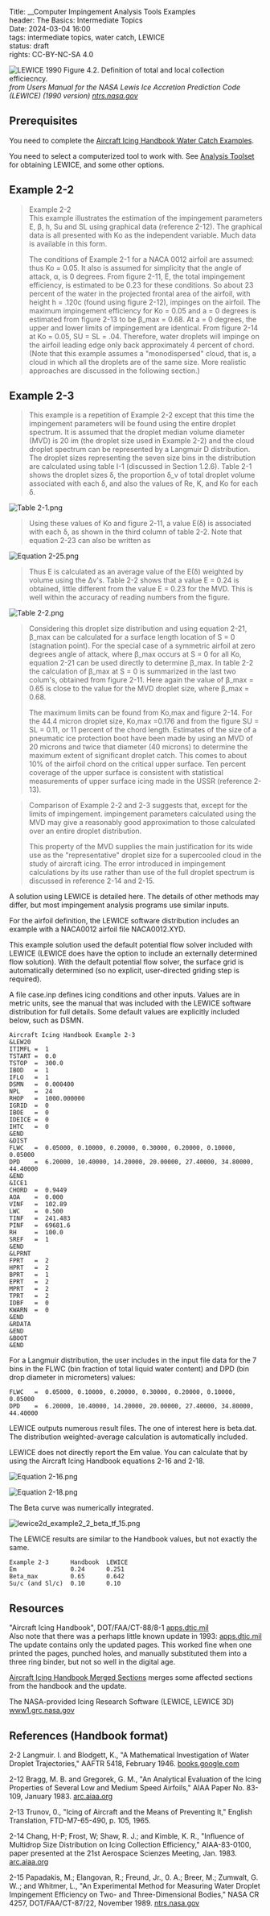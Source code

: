 Title: __Computer Impingement Analysis Tools Examples    
header: The Basics: Intermediate Topics  
Date: 2024-03-04 16:00  
tags: intermediate topics, water catch, LEWICE   
status: draft  
rights: CC-BY-NC-SA 4.0  

![LEWICE 1990 Figure 4.2. Definition of total and local collection efficiecncy.](..%2Fimages%2Fbasics%2FLEWICE%201990%20Figure%204.2.png)  
_from Users Manual for the NASA Lewis Ice Accretion Prediction Code (LEWICE) (1990 version) [ntrs.nasa.gov](https://ntrs.nasa.gov/citations/19900011627)_  

## Prerequisites  

You need to complete the [Aircraft Icing Handbook Water Catch Examples]({filename}intermediate_water_catch_examples.md).  

You need to select a computerized tool to work with. 
See [Analysis Toolset]({filename}intermediate_toolset.md) 
for obtaining LEWICE, and some other options.  

## Example 2-2  
                                       
>Example 2-2  
This example illustrates the estimation of the impingement parameters E, β, h, Su and SL
using graphical data (reference 2-12). The graphical data is all presented with Ko as the independent
variable. Much data is available in this form.  
> 
>The conditions of Example 2-1 for a NACA 0012 airfoil are assumed: thus Ko = 0.05. It also is
assumed for simplicity that the angle of attack, α, is 0 degrees. From figure 2-11, E, the total
impingement efficiency, is estimated to be 0.23 for these conditions. So about 23 percent of the water
in the projected frontal area of the airfoil, with height h = .120c (found using figure 2-12), impinges
on the airfoil. The maximum impingement efficiency for Ko = 0.05 and a = 0 degrees is estimated
from figure 2-13 to be β_max = 0.68. At a = 0 degrees, the upper and lower limits of impingement are
identical. From figure 2-14 at Ko = 0.05, SU = SL = .04. Therefore, water droplets will impinge on
the airfoil leading edge only back approximately 4 percent of chord. (Note that this example assumes
a "monodispersed" cloud, that is, a cloud in which all the droplets are of the same size. More realistic
approaches are discussed in the following section.)

## Example 2-3  

>This example is a repetition of Example 2-2 except that this time the impingement parameters
will be found using the entire droplet spectrum. It is assumed that the droplet median volume
diameter (MVD) is 20 im (the droplet size used in Example 2-2) and the cloud droplet spectrum can
be represented by a Langmuir D distribution. The droplet sizes representing the seven size bins in
the distribution are calculated using table I-1 (discussed in Section 1.2.6). Table 2-1 shows the droplet
sizes δ, the proportion δ_v of total droplet volume associated with each δ, and also the values of Re, 
K, and Ko for each δ. 
 
![Table 2-1.png](/images%2FFAA%20Handbook%20volume%201%2FTable%202-1.png)  

>Using these values of Ko and figure 2-11, a value E(δ) is associated with each
δ, as shown in the third column of table 2-2. Note that equation 2-23 can also be written as  

![Equation 2-25.png](/images%2FFAA%20Handbook%20volume%201%2FEquation%202-25.png)  

>Thus E is calculated as an average value of the E(δ) weighted by volume using the Δv's. Table 2-2
shows that a value E = 0.24 is obtained, little different from the value E = 0.23 for the MVD. This
is well within the accuracy of reading numbers from the figure.  

![Table 2-2.png](/images%2FFAA%20Handbook%20volume%201%2FTable%202-2.png)  
 
>Considering this droplet size distribution and using equation 2-21, β_max can be calculated for a
surface length location of S = 0 (stagnation point). For the special case of a symmetric airfoil at zero
degrees angle of attack, where β_max occurs at S = 0 for all Ko, equation 2-21 can be used directly to
determine β_max. In table 2-2 the calculation of β_max at S = 0 is summarized in the last two colum's,
obtained from figure 2-11. Here again the value of β_max = 0.65 is close to the value for the MVD
droplet size, where β_max = 0.68.
> 
>The maximum limits can be found from Ko,max and figure 2-14. For the 44.4 micron droplet size,
Ko,max =0.176 and from the figure SU = SL = 0.11, or 11 percent of the chord length.
Estimates of the size of a pneumatic ice protection boot have been made by using an MVD of 20
microns and twice that diameter (40 microns) to determine the maximum extent of significant droplet
catch. This comes to about 10% of the airfoil chord on the critical upper surface.
Ten percent coverage of the upper surface is consistent with statistical measurements of upper surface icing made
in the USSR (reference 2-13). 

>Comparison of Example 2-2 and 2-3 suggests that, except for the limits of impingement.
impingement parameters calculated using the MVD may give a reasonably good approximation to those
calculated over an entire droplet distribution. 
> 
>This property of the MVD supplies the main
justification for its wide use as the "representative" droplet size for a supercooled cloud in the study
of aircraft icing. The error introduced in impingement calculations by its use rather than use of the
full droplet spectrum is discussed in reference 2-14 and 2-15.  

A solution using LEWICE is detailed here. 
The details of other methods may differ, 
but most impingement analysis programs use similar inputs. 

For the airfoil definition, 
the LEWICE software distribution includes an example with a NACA0012 airfoil file 
NACA0012.XYD.  

This example solution used the default potential flow solver included with LEWICE 
(LEWICE does have the option to include an externally determined flow solution). 
With the default potential flow solver, 
the surface grid is automatically determined (so no explicit, user-directed griding step is required).  

A file case.inp defines icing conditions and other inputs. 
Values are in metric units, see the manual that was included with the LEWICE software distribution for full details. 
Some default values are explicitly included below, such as DSMN. 

```text
Aircraft Icing Handbook Example 2-3
&LEW20
ITIMFL =  1
TSTART =  0.0
TSTOP  =  300.0
IBOD   =  1
IFLO   =  1
DSMN   =  0.000400
NPL    =  24
RHOP   =  1000.000000
IGRID  =  0
IBOE   =  0
IDEICE =  0
IHTC   =  0
&END
&DIST
FLWC   =  0.05000, 0.10000, 0.20000, 0.30000, 0.20000, 0.10000, 0.05000
DPD    =  6.20000, 10.40000, 14.20000, 20.00000, 27.40000, 34.80000, 44.40000
&END
&ICE1
CHORD  =  0.9449
AOA    =  0.000
VINF   =  102.89
LWC    =  0.500
TINF   =  241.483
PINF   =  69681.6
RH     =  100.0
SREF   =  1
&END
&LPRNT
FPRT   =  2
HPRT   =  2
BPRT   =  1
EPRT   =  2
MPRT   =  2
TPRT   =  2
IDBF   =  0
KWARN  =  0
&END
&RDATA
&END
&BOOT
&END
```

For a Langmuir distribution, the user includes in the input file data for the 7 bins in the
FLWC (bin fraction of total liquid water content) and DPD (bin drop diameter in micrometers) values: 

```text
FLWC   =  0.05000, 0.10000, 0.20000, 0.30000, 0.20000, 0.10000, 0.05000
DPD    =  6.20000, 10.40000, 14.20000, 20.00000, 27.40000, 34.80000, 44.40000
```

LEWICE outputs numerous result files. The one of interest here is beta.dat. 
The distribution weighted-average calculation is automatically included. 

LEWICE does not directly report the Em value. 
You can calculate that by using the Aircraft Icing Handbook equations 2-16 and 2-18.  

![Equation 2-16.png](/Fimages%2FFAA%20Handbook%20volume%201%2FEquation%202-16.png)  

![Equation 2-18.png](/images%2FFAA%20Handbook%20volume%201%2FEquation%202-18.png)

The Beta curve was numerically integrated. 

![lewice2d_example2_2_beta_tf_15.png](/images%2Fbasics%2Flewice2d_example2_2_beta_tf_15.png)

The LEWICE results are similar to the Handbook values, 
but not exactly the same.  

```text
Example 2-3      Handbook  LEWICE
Em               0.24      0.251
Beta_max         0.65      0.642
Su/c (and Sl/c)  0.10      0.10
```

## Resources  

"Aircraft Icing Handbook", DOT/FAA/CT-88/8-1 [apps.dtic.mil](https://apps.dtic.mil/sti/pdfs/ADA238039.pdf)  
Also note that there was a perhaps little known update in 1993: [apps.dtic.mil](https://apps.dtic.mil/sti/pdfs/ADA276499.pdf)  
The update contains only the updated pages. 
This worked fine when one printed the pages, punched holes, and manually substituted them into a three ring binder, 
but not so well in the digital age. 

[Aircraft Icing Handbook Merged Sections]({filename}intermediate_merged_handbook.md) 
merges some affected sections from the handbook and the update.  

The NASA-provided Icing Research Software (LEWICE, LEWICE 3D) [www1.grc.nasa.gov](https://www1.grc.nasa.gov/aeronautics/icing/software/)  

## References (Handbook format)  

2-2 Langmuir. I. and Blodgett, K., "A Mathematical Investigation of Water Droplet Trajectories," AAFTR 5418, February 1946. [books.google.com](https://books.google.com/books?hl=en&lr=&id=mJySYM32cHUC&oi=fnd&pg=PA11&dq=Katherine+Blodgett+icing&ots=QYP5gFyEiz&sig=djzAHtpIZuT_OlbopRsNYyUhUdc#v=onepage&q=Katherine%20Blodgett%20icing&f=false)   

2-12 Bragg, M. B. and Gregorek, G. M., "An Analytical Evaluation of the Icing Properties of Several Low and Medium Speed Airfoils," AIAA Paper No. 83-109, January 1983. [arc.aiaa.org](https://arc.aiaa.org/doi/10.2514/6.1983-109)  

2-13 Trunov, 0., "Icing of Aircraft and the Means of Preventing It," English Translation, FTD-M7-65-490, p. 105, 1965.

2-14 Chang, H-P; Frost, W; Shaw, R. J.; and Kimble, K. R., "Influence of Multidrop Size Distribution on Icing Collection Efficiency," AIAA-83-0100, paper presented at the 21st Aerospace Scienzes Meeting, Jan. 1983. [arc.aiaa.org](https://arc.aiaa.org/doi/10.2514/6.1983-110)  

2-15 Papadakis, M.; Elangovan, R.; Freund, Jr., 0. A.; Breer, M.; Zumwalt, G. W..; and Whitmer, L., "An Experimental Method for Measuring Water Droplet Impingement Efficiency on Two- and Three-Dimensional Bodies," NASA CR 4257, DOT/FAA/CT-87/22, November 1989. [ntrs.nasa.gov](https://ntrs.nasa.gov/citations/19900067654)  

<!-- navigation patch -->
